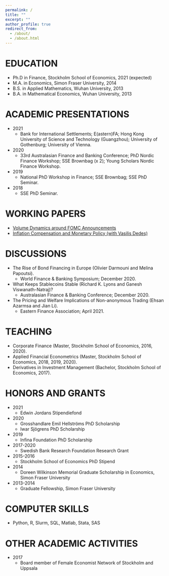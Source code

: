 ```yaml
---
permalink: /
title: ""
excerpt: ""
author_profile: true
redirect_from: 
  - /about/
  - /about.html
---
```


EDUCATION
======
* Ph.D in Finance, Stockholm School of Economics, 2021 (expected)
* M.A. in Economics, Simon Fraser University, 2014
* B.S. in Applied Mathematics, Wuhan University, 2013
* B.A. in Mathematical Economics, Wuhan University, 2013
  
ACADEMIC PRESENTATIONS
======
* 2021 
  - Bank for International Settlements; E(astern)FA; Hong Kong University of Science and Technology (Guangzhou); University of Gothenburg; University of Vienna.
* 2020 
  - 33rd Australasian Finance and Banking Conference; PhD Nordic Finance Workshop; SSE Brownbag (x 2); Young Scholars Nordic Finance Workshop.
* 2019 
  - National PhD Workshop in Finance; SSE Brownbag; SSE PhD Seminar.
* 2018 
  - SSE PhD Seminar.

WORKING PAPERS
======
  * [Volume Dynamics around FOMC Announcements](https://papers.ssrn.com/sol3/papers.cfm?abstract_id=3730543)
  * [Inflation Compensation and Monetary Policy (with Vasilis Dedes)](https://papers.ssrn.com/sol3/papers.cfm?abstract_id=3699348)
 
DISCUSSIONS
======
  * The Rise of Bond Financing in Europe (Olivier Darmouni and Melina Papoutsi).
     - World Finance & Banking Symposium; December 2020.
  * What Keeps Stablecoins Stable (Richard K. Lyons and Ganesh Viswanath-Natraj)? 
     - Australasian Finance & Banking Conference; December 2020.
  * The Pricing and Welfare Implications of Non-anonymous Trading (Ehsan Azarmsa and Jian Li).
     - Eastern Finance Association; April 2021.
  
TEACHING
======
  * Corporate Finance (Master, Stockholm School of Economics, 2016, 2020).
  * Applied Financial Econometrics (Master, Stockholm School of Economics, 2018, 2019, 2020).
  * Derivatives in Investment Management (Bachelor, Stockholm School of Economics, 2017).

HONORS AND GRANTS
======
  * 2021 
    - Edwin Jordans Stipendiefond
  * 2020 
    - Grosshandlare Emil Hellströms PhD Scholarship
    - Iwar Sjögrens PhD Scholarship
  * 2019 
    - Infina Foundation PhD Scholarship
  * 2017-2020 
    - Swedish Bank Research Foundation Research Grant
  * 2015-2016 
    - Stockholm School of Economics PhD Stipend
  * 2014
    - Doreen Wilkinson Memorial Graduate Scholarship in Economics, Simon Fraser University
  * 2013-2014 
    - Graduate Fellowship, Simon Fraser University

COMPUTER SKILLS
======
  * Python, R, Slurm, SQL, Matlab, Stata, SAS

OTHER ACADEMIC ACTIVITIES
======
  * 2017
    - Board member of Female Economist Network of Stockholm and Uppsala
